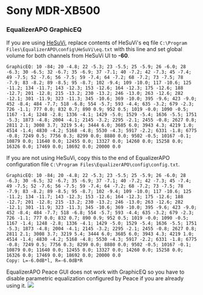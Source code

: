 # Sony MDR-XB500
### EqualizerAPO GraphicEQ
If you are using [HeSuVi](https://sourceforge.net/projects/hesuvi/), replace contents of HeSuVi's eq file `C:\Program Files\EqualizerAPO\config\HeSuVi\eq.txt` with this line and set global volume for both channels from HeSuVi UI to **-60**.
```
GraphicEQ: 10 -84; 20 -4.8; 22 -5.3; 23 -5.5; 25 -5.9; 26 -6.0; 28 -6.3; 30 -6.5; 32 -6.7; 35 -6.9; 37 -7.1; 40 -7.2; 42 -7.3; 45 -7.4; 49 -7.5; 52 -7.6; 56 -7.5; 59 -7.4; 64 -7.2; 68 -7.2; 73 -7.5; 78 -7.9; 83 -8.2; 89 -8.5; 95 -8.7; 102 -9.4; 109 -10.0; 117 -10.6; 125 -11.2; 134 -11.7; 143 -12.3; 153 -12.6; 164 -12.3; 175 -12.6; 188 -12.7; 201 -12.8; 215 -13.2; 230 -13.2; 246 -13.0; 263 -12.6; 282 -12.1; 301 -11.9; 323 -11.3; 345 -10.6; 369 -10.0; 395 -9.6; 423 -9.0; 452 -8.4; 484 -7.7; 518 -6.8; 554 -5.7; 593 -4.4; 635 -3.2; 679 -2.3; 726 -1.1; 777 0.0; 832 0.7; 890 0.9; 952 0.5; 1019 -0.0; 1090 -0.5; 1167 -1.4; 1248 -2.8; 1336 -4.1; 1429 -5.0; 1529 -5.4; 1636 -5.5; 1751 -5.3; 1873 -4.8; 2004 -4.1; 2145 -3.2; 2295 -2.1; 2455 -0.8; 2627 0.8; 2811 2.1; 3008 3.7; 3219 5.4; 3444 6.0; 3685 6.0; 3943 4.3; 4219 1.0; 4514 -1.4; 4830 -4.2; 5168 -4.8; 5530 -4.3; 5917 -2.2; 6331 -1.8; 6775 -0.8; 7249 0.5; 7756 0.3; 8299 0.0; 8880 0.0; 9502 -0.5; 10167 -0.1; 10879 0.0; 11640 0.0; 12455 0.0; 13327 0.0; 14260 0.0; 15258 0.0; 16326 0.0; 17469 0.0; 18692 0.0; 20000 0.0
```
If you are not using HeSuVi, copy this to the end of EqualizerAPO configuration file `C:\Program Files\EqualizerAPO\config\config.txt`.
```
GraphicEQ: 10 -84; 20 -4.8; 22 -5.3; 23 -5.5; 25 -5.9; 26 -6.0; 28 -6.3; 30 -6.5; 32 -6.7; 35 -6.9; 37 -7.1; 40 -7.2; 42 -7.3; 45 -7.4; 49 -7.5; 52 -7.6; 56 -7.5; 59 -7.4; 64 -7.2; 68 -7.2; 73 -7.5; 78 -7.9; 83 -8.2; 89 -8.5; 95 -8.7; 102 -9.4; 109 -10.0; 117 -10.6; 125 -11.2; 134 -11.7; 143 -12.3; 153 -12.6; 164 -12.3; 175 -12.6; 188 -12.7; 201 -12.8; 215 -13.2; 230 -13.2; 246 -13.0; 263 -12.6; 282 -12.1; 301 -11.9; 323 -11.3; 345 -10.6; 369 -10.0; 395 -9.6; 423 -9.0; 452 -8.4; 484 -7.7; 518 -6.8; 554 -5.7; 593 -4.4; 635 -3.2; 679 -2.3; 726 -1.1; 777 0.0; 832 0.7; 890 0.9; 952 0.5; 1019 -0.0; 1090 -0.5; 1167 -1.4; 1248 -2.8; 1336 -4.1; 1429 -5.0; 1529 -5.4; 1636 -5.5; 1751 -5.3; 1873 -4.8; 2004 -4.1; 2145 -3.2; 2295 -2.1; 2455 -0.8; 2627 0.8; 2811 2.1; 3008 3.7; 3219 5.4; 3444 6.0; 3685 6.0; 3943 4.3; 4219 1.0; 4514 -1.4; 4830 -4.2; 5168 -4.8; 5530 -4.3; 5917 -2.2; 6331 -1.8; 6775 -0.8; 7249 0.5; 7756 0.3; 8299 0.0; 8880 0.0; 9502 -0.5; 10167 -0.1; 10879 0.0; 11640 0.0; 12455 0.0; 13327 0.0; 14260 0.0; 15258 0.0; 16326 0.0; 17469 0.0; 18692 0.0; 20000 0.0
Copy: L=-6.0dB*l, R=-6.0dB*R
```
EqualizerAPO Peace GUI does not work with GraphicEQ so you have to disable parametric equalization configured by Peace if you are already using it.
![](https://raw.githubusercontent.com/jaakkopasanen/AutoEq/master/results/SBAF-Serious/innerfidelity/onear/Sony%20MDR-XB500/Sony%20MDR-XB500.png)
